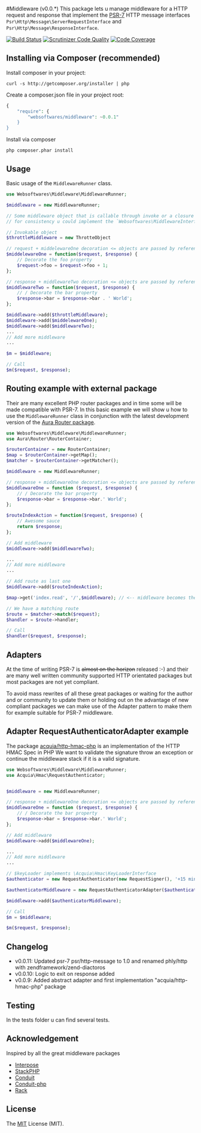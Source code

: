 #Middleware (v0.0.*)
This package lets u manage middleware for a HTTP request and response that implement the [PSR-7](https://github.com/php-fig/fig-standards/blob/master/proposed/http-message.md) HTTP message interfaces
`Psr\Http\Message\ServerRequestInterface` and `Psr\Http\Message\ResponseInterface`.

[![Build Status](https://api.travis-ci.org/websoftwares/middleware.png)](https://travis-ci.org/websoftwares/middleware)
[![Scrutinizer Code Quality](https://scrutinizer-ci.com/g/websoftwares/middleware/badges/quality-score.png?b=master)](https://scrutinizer-ci.com/g/websoftwares/middleware/?branch=master)
[![Code Coverage](https://scrutinizer-ci.com/g/websoftwares/middleware/badges/coverage.png?b=master)](https://scrutinizer-ci.com/g/websoftwares/middleware/?branch=master)

## Installing via Composer (recommended)

Install composer in your project:
```
curl -s http://getcomposer.org/installer | php
```

Create a composer.json file in your project root:
```php
{
    "require": {
		"websoftwares/middleware": ~0.0.1"
    }
}
```

Install via composer
```
php composer.phar install
```

## Usage
Basic usage of the `MiddlewareRunner` class.

```php
use Websoftwares\Middleware\MiddlewareRunner;

$middleware = new MiddlewareRunner;

// Some middleware object that is callable through invoke or a closure 
// for consistency u could implement the `Websoftwares\MiddlewareInterface`.

// Invokable object
$throttleMiddleware = new ThrotteObject

// request + middelewareOne decoration <= objects are passed by reference
$middelewareOne = function($request, $response) {
    // Decorate the foo property
    $request->foo = $request->foo + 1;
};

// response + middlewareTwo decoration <= objects are passed by reference
$middlewareTwo = function($request, $response) {
    // / Decorate the bar property
    $response->bar = $response->bar . ' World';
};

$middleware->add($throttleMiddleware);
$middleware->add($middelewareOne);
$middleware->add($middlewareTwo);
...
// Add more middleware
...

$m = $middleware;

// Call
$m($request, $response);

```

## Routing example with external package
Their are many excellent PHP router packages and in time some will be made compatible with PSR-7.
In this basic example we will show u how to use the `MiddlewareRunner` class in conjunction with the latest development version of the [Aura Router package](https://github.com/auraphp/Aura.Router/tree/3.x).


```php
use Websoftwares\Middleware\MiddlewareRunner;
use Aura\Router\RouterContainer;

$routerContainer = new RouterContainer;
$map = $routerContainer->getMap();
$matcher = $routerContainer->getMatcher();

$middleware = new MiddlewareRunner;

// response + middlewareOne decoration <= objects are passed by reference
$middlewareOne = function ($request, $response) {
    // / Decorate the bar property
    $response->bar = $response->bar.' World';
};

$routeIndexAction = function($request, $response) {
    // Awesome sauce
    return $response;
};

// Add middleware
$middleware->add($middlewareTwo);

...
// Add more middleware
...

// Add route as last one
$middleware->add($routeIndexAction);

$map->get('index.read', '/',$middleware); // <-- middleware becomes the handler

// We have a matching route
$route = $matcher->match($request);
$handler = $route->handler;

// Call
$handler($request, $response);

```

## Adapters
At the time of writing PSR-7 is ~~almost on the horizon~~ released :-) and their are many well written community supported HTTP orientated packages but most packages are not yet compliant.

To avoid mass rewrites of all these great packages or waiting for the author and or community to update them or holding out on the advantage of new compliant packages we can make use of the Adapter pattern to make them for example suitable for PSR-7 middleware.

## Adapter RequestAuthenticatorAdapter example
The package [acquia/http-hmac-php](https://github.com/acquia/http-hmac-php) is an implementation of the HTTP HMAC Spec in PHP 
We want to validate the signature throw an exception or continue the middleware stack if it is a valid signature.

```php
use Websoftwares\Middleware\MiddlewareRunner;
use Acquia\Hmac\RequestAuthenticator;


$middleware = new MiddlewareRunner;

// response + middlewareOne decoration <= objects are passed by reference
$middlewareOne = function ($request, $response) {
    // / Decorate the bar property
    $response->bar = $response->bar.' World';
};

// Add middleware
$middleware->add($middlewareOne);

...
// Add more middleware
...

// $keyLoader implements \Acquia\Hmac\KeyLoaderInterface
$authenticator = new RequestAuthenticator(new RequestSigner(), '+15 minutes');

$authenticatorMiddleware = new RequestAuthenticatorAdapter($authenticator, $keyLoader);

$middleware->add($authenticatorMiddleware);

// Call
$m = $middleware;

$m($request, $response);

```

## Changelog
- v0.0.11: Updated psr-7 psr/http-message to 1.0 and renamed phly/http with zendframework/zend-diactoros
- v0.0.10: Logic to exit on response added
- v0.0.9: Added abstract adapter and first implementation "acquia/http-hmac-php" package

## Testing
In the tests folder u can find several tests.

## Acknowledgement
Inspired by all the great middleware packages

- [Interpose](https://github.com/carbocation/interpose)
- [StackPHP](http://stackphp.com)
- [Conduit](https://github.com/bigeasy/conduit)
- [Conduit-php](https://github.com/phly/conduit)
- [Rack](https://github.com/rack/rack)

## License
The [MIT](http://opensource.org/licenses/MIT "MIT") License (MIT).
